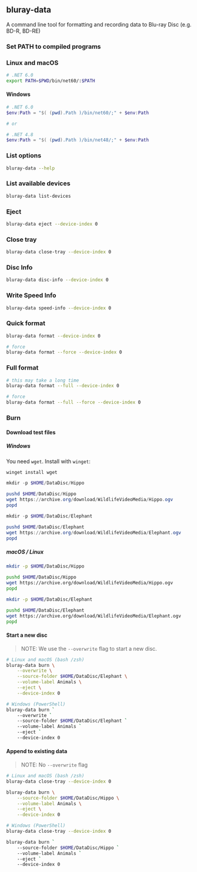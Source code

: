 ## bluray-data

A command line tool for formatting and recording data to Blu-ray Disc (e.g. BD-R, BD-RE)

### Set PATH to compiled programs 

### Linux and macOS

```bash
# .NET 6.0
export PATH=$PWD/bin/net60/:$PATH
```

#### Windows 

```powershell
# .NET 6.0
$env:Path = "$( (pwd).Path )/bin/net60/;" + $env:Path 

# or

# .NET 4.8
$env:Path = "$( (pwd).Path )/bin/net48/;" + $env:Path 
```

### List options

```sh
bluray-data --help
```

### List available devices

```sh
bluray-data list-devices
```

### Eject

```sh
bluray-data eject --device-index 0
```

### Close tray

```sh
bluray-data close-tray --device-index 0
```


### Disc Info

```sh
bluray-data disc-info --device-index 0
```

### Write Speed Info

```sh
bluray-data speed-info --device-index 0
```


### Quick format

```sh
bluray-data format --device-index 0

# force
bluray-data format --force --device-index 0

```

### Full format

```sh
# this may take a long time
bluray-data format --full --device-index 0

# force
bluray-data format --full --force --device-index 0
```

### Burn

#### Download test files

##### Windows

You need `wget`. Install with `winget`:

```sh
winget install wget
```

```powershell
mkdir -p $HOME/DataDisc/Hippo

pushd $HOME/DataDisc/Hippo
wget https://archive.org/download/WildlifeVideoMedia/Hippo.ogv 
popd

mkdir -p $HOME/DataDisc/Elephant

pushd $HOME/DataDisc/Elephant
wget https://archive.org/download/WildlifeVideoMedia/Elephant.ogv
popd
```

##### macOS / Linux

```sh
mkdir -p $HOME/DataDisc/Hippo

pushd $HOME/DataDisc/Hippo
wget https://archive.org/download/WildlifeVideoMedia/Hippo.ogv 
popd

mkdir -p $HOME/DataDisc/Elephant

pushd $HOME/DataDisc/Elephant
wget https://archive.org/download/WildlifeVideoMedia/Elephant.ogv
popd
```

#### Start a new disc

> NOTE: We use the `--overwrite` flag  to start a new disc. 

```sh
# Linux and macOS (bash /zsh)
bluray-data burn \
    --overwrite \
    --source-folder $HOME/DataDisc/Elephant \
    --volume-label Animals \
    --eject \
    --device-index 0
```

```sh
# Windows (PowerShell)
bluray-data burn `
    --overwrite `
    --source-folder $HOME/DataDisc/Elephant `
    --volume-label Animals `
    --eject `
    --device-index 0
```

#### Append to existing data

> NOTE: No `--overwrite` flag

```sh
# Linux and macOS (bash /zsh)
bluray-data close-tray --device-index 0

bluray-data burn \
    --source-folder $HOME/DataDisc/Hippo \
    --volume-label Animals \
    --eject \
    --device-index 0
```

```sh
# Windows (PowerShell)
bluray-data close-tray --device-index 0

bluray-data burn `
    --source-folder $HOME/DataDisc/Hippo `
    --volume-label Animals `
    --eject `
    --device-index 0
```